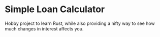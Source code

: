 # Simple Loan Calculator

Hobby project to learn Rust, while also providing a nifty way to see how much changes in interest affects you. 
